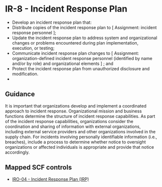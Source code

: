 # IR-8 - Incident Response Plan
- Develop an incident response plan that:
- Distribute copies of the incident response plan to \[ Assignment: incident response personnel \];
- Update the incident response plan to address system and organizational changes or problems encountered during plan implementation, execution, or testing;
- Communicate incident response plan changes to \[ Assignment: organization-defined incident response personnel (identified by name and/or by role) and organizational elements \] ; and
- Protect the incident response plan from unauthorized disclosure and modification.
- 
## Guidance
It is important that organizations develop and implement a coordinated approach to incident response. Organizational mission and business functions determine the structure of incident response capabilities. As part of the incident response capabilities, organizations consider the coordination and sharing of information with external organizations, including external service providers and other organizations involved in the supply chain. For incidents involving personally identifiable information (i.e., breaches), include a process to determine whether notice to oversight organizations or affected individuals is appropriate and provide that notice accordingly.
## Mapped SCF controls
- [IRO-04 - Incident Response Plan (IRP)](../scf/iro-04-incidentresponseplan(irp).md)